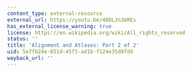 ```yaml
---
content_type: external-resource
external_url: https://youtu.be/48DLJn3bREs
has_external_license_warning: true
license: https://en.wikipedia.org/wiki/All_rights_reserved
status: ''
title: 'Alignment and Atlases: Part 2 of 2'
uid: 5e7fb24e-651d-45f5-ad1b-f124e35d8fdd
wayback_url: ''
---
```

